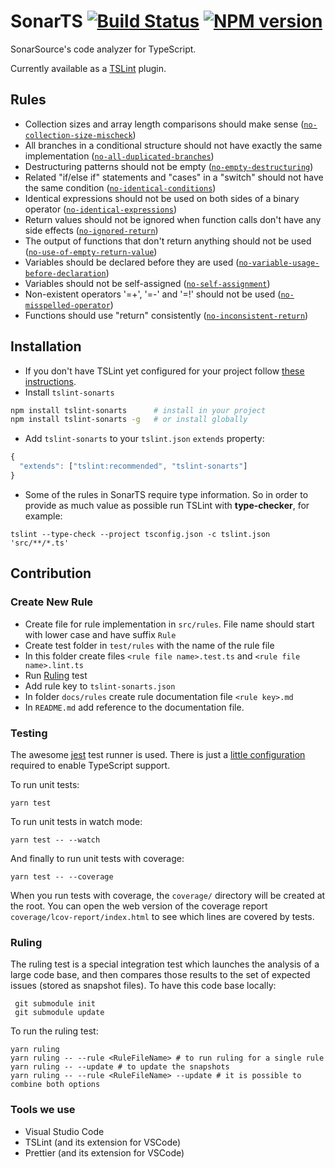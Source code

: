 # SonarTS [![Build Status](https://travis-ci.org/SonarSource/SonarTS.svg?branch=master)](https://travis-ci.org/SonarSource/SonarTS) [![NPM version](https://badge.fury.io/js/tslint-sonarts.svg)](http://badge.fury.io/js/tslint-sonarts)
SonarSource's code analyzer for TypeScript.

Currently available as a [TSLint](https://github.com/palantir/tslint) plugin.

## Rules

* Collection sizes and array length comparisons should make sense ([`no-collection-size-mischeck`])
* All branches in a conditional structure should not have exactly the same implementation ([`no-all-duplicated-branches`])
* Destructuring patterns should not be empty ([`no-empty-destructuring`])
* Related "if/else if" statements and "cases" in a "switch" should not have the same condition ([`no-identical-conditions`])
* Identical expressions should not be used on both sides of a binary operator ([`no-identical-expressions`])
* Return values should not be ignored when function calls don't have any side effects ([`no-ignored-return`])
* The output of functions that don't return anything should not be used ([`no-use-of-empty-return-value`])
* Variables should be declared before they are used ([`no-variable-usage-before-declaration`])
* Variables should not be self-assigned ([`no-self-assignment`])
* Non-existent operators '=+', '=-' and '=!' should not be used ([`no-misspelled-operator`])
* Functions should use "return" consistently ([`no-inconsistent-return`])

[`no-collection-size-mischeck`]: ./docs/rules/no-collection-size-mischeck.md
[`no-all-duplicated-branches`]: ./docs/rules/no-all-duplicated-branches.md
[`no-empty-destructuring`]: ./docs/rules/no-empty-destructuring.md
[`no-identical-conditions`]: ./docs/rules/no-identical-conditions.md
[`no-identical-expressions`]: ./docs/rules/no-identical-expressions.md
[`no-ignored-return`]: ./docs/rules/no-ignored-return.md
[`no-use-of-empty-return-value`]: ./docs/rules/no-use-of-empty-return-value.md
[`no-variable-usage-before-declaration`]: ./docs/rules/no-variable-usage-before-declaration.md
[`no-self-assignment`]: ./docs/rules/no-self-assignment.md
[`no-misspelled-operator`]: ./docs/rules/no-misspelled-operator.md
[`no-inconsistent-return`]: ./docs/rules/no-inconsistent-return.md

## Installation
* If you don't have TSLint yet configured for your project follow [these instructions](https://github.com/palantir/tslint#installation--usage).
* Install `tslint-sonarts`
```sh
npm install tslint-sonarts      # install in your project
npm install tslint-sonarts -g   # or install globally
```

* Add `tslint-sonarts` to your `tslint.json` `extends` property:
```javascript
{
  "extends": ["tslint:recommended", "tslint-sonarts"]
}
```
* Some of the rules in SonarTS require type information. So in order to provide as much value as possible run TSLint with **type-checker**, for example:
```
tslint --type-check --project tsconfig.json -c tslint.json 'src/**/*.ts'
```

## Contribution

### Create New Rule

* Create file for rule implementation in `src/rules`. File name should start with lower case and have suffix `Rule`
* Create test folder in `test/rules` with the name of the rule file
* In this folder create files `<rule file name>.test.ts` and `<rule file name>.lint.ts`
* Run [Ruling](#ruling) test
* Add rule key to `tslint-sonarts.json`
* In folder `docs/rules` create rule documentation file `<rule key>.md`
* In `README.md` add reference to the documentation file.

### Testing

The awesome [jest](http://facebook.github.io/jest/) test runner is used. There is just a 
[little configuration](https://github.com/SonarSource/SonarTS/blob/master/jest.config.js) required 
to enable TypeScript support.

To run unit tests:
```
yarn test
```

To run unit tests in watch mode:
```
yarn test -- --watch
```

And finally to run unit tests with coverage:
```
yarn test -- --coverage
```
When you run tests with coverage, the `coverage/` directory will be created at the root. You can
open the web version of the coverage report `coverage/lcov-report/index.html` to see which lines are covered by tests.

### <a name="ruling"></a>Ruling

The ruling test is a special integration test which launches the analysis of a large code base, 
and then compares those results to the set of expected issues (stored as snapshot files). 
To have this code base locally:
```
 git submodule init
 git submodule update
```

To run the ruling test:
```
yarn ruling
yarn ruling -- --rule <RuleFileName> # to run ruling for a single rule
yarn ruling -- --update # to update the snapshots
yarn ruling -- --rule <RuleFileName> --update # it is possible to combine both options
```

### Tools we use
* Visual Studio Code
* TSLint (and its extension for VSCode)
* Prettier (and its extension for VSCode)
